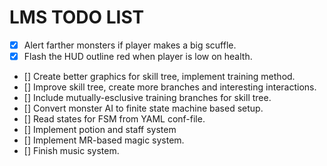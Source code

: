 # LMS TODO LIST

- [X] Alert farther monsters if player makes a big scuffle.
- [X] Flash the HUD outline red when player is low on health.
- [] Create better graphics for skill tree, implement training method.
- [] Improve skill tree, create more branches and interesting interactions.
- [] Include mutually-esclusive training branches for skill tree.
- [] Convert monster AI to finite state machine based setup.
- [] Read states for FSM from YAML conf-file.
- [] Implement potion and staff system
- [] Implement MR-based magic system.
- [] Finish music system.
